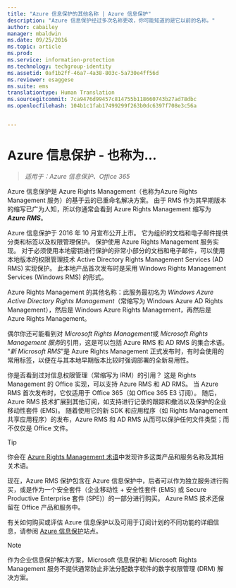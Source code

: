 ```yaml
---
title: "Azure 信息保护的其他名称 | Azure 信息保护"
description: "Azure 信息保护经过多次名称更改，你可能知道的是它以前的名称。"
author: cabailey
manager: mbaldwin
ms.date: 09/25/2016
ms.topic: article
ms.prod: 
ms.service: information-protection
ms.technology: techgroup-identity
ms.assetid: 0af1b2ff-46a7-4a38-803c-5a730e4ff56d
ms.reviewer: esaggese
ms.suite: ems
translationtype: Human Translation
ms.sourcegitcommit: 7ca9476d99457c814755b118660743b27ad78dbc
ms.openlocfilehash: 104b1c1fab17499299f263b0dc6397f708e3c56a


---
```



# Azure 信息保护 - 也称为...

>*适用于：Azure 信息保护、Office 365*

Azure 信息保护是 Azure Rights Management（也称为Azure Rights Management 服务）的基于云的已重命名解决方案。 由于 RMS 作为其早期版本的缩写已广为人知，所以你通常会看到 Azure Rights Management 缩写为 ***Azure RMS***。

Azure 信息保护于 2016 年 10 月宣布公开上市。 它为组织的文档和电子邮件提供分类和标签以及权限管理保护。 保护使用 Azure Rights Management 服务实现。 对于必须使用本地密钥进行保护的非常小部分的文档和电子邮件，可以使用本地版本的权限管理技术 Active Directory Rights Management Services (AD RMS) 实现保护。 此本地产品首次发布时是采用 Windows Rights Management Services (Windows RMS) 的形式。

Azure Rights Management 的其他名称：此服务最初名为 *Windows Azure Active Directory Rights Management*（常缩写为 Windows Azure AD Rights Management），然后是 Windows Azure Rights Management，再然后是 Azure Rights Management。

偶尔你还可能看到对 *Microsoft Rights Management*或 *Microsoft Rights Management 服务*的引用，这是可以包括 Azure RMS 和 AD RMS 的集合术语。  “*新 Microsoft RMS*”是 Azure Rights Management 正式发布时，有时会使用的常用标签，以便在与其本地早期版本比较时强调部署的全新易用性。

你是否看到过对信息权限管理（常缩写为 IRM）的引用？ 这是 Rights Management 的 Office 实现，可以支持 Azure RMS 和 AD RMS。 当 Azure RMS 首次发布时，它仅适用于 Office 365（如 Office 365 E3 订阅）。 随后，Azure RMS 技术扩展到其他订阅，如支持进行记录的跟踪和撤消以及保护的企业移动性套件 (EMS)。 随着使用它的新 SDK 和应用程序（如 Rights Management 共享应用程序）的发布，Azure RMS 和 AD RMS 从而可以保护任何文件类型；而不仅仅是 Office 文件。 

> [!TIP]
> 你会在 [Azure Rights Management 术语](../get-started/terminology.md)中发现许多这类产品和服务名称及其相关术语。

现在，Azure RMS 保护包含在 Azure 信息保护中，后者可以作为独立服务进行购买，或是作为一个安全套件（企业移动性 + 安全性套件 (EMS) 或 Secure Productive Enterprise 套件 (SPE)）的一部分进行购买。 Azure RMS 技术还保留在 Office 产品和服务中。

有关如何购买或评估 Azure 信息保护以及可用于订阅计划的不同功能的详细信息，请参阅 [Azure 信息保护](https://www.microsoft.com/en-us/cloud-platform/azure-information-protection)站点。

> [!NOTE]
> 作为企业信息保护解决方案，Microsoft 信息保护和 Microsoft Rights Management 服务不提供通常防止非法分配数字软件的数字权限管理 (DRM) 解决方案。 




<!--HONumber=Sep16_HO4-->


